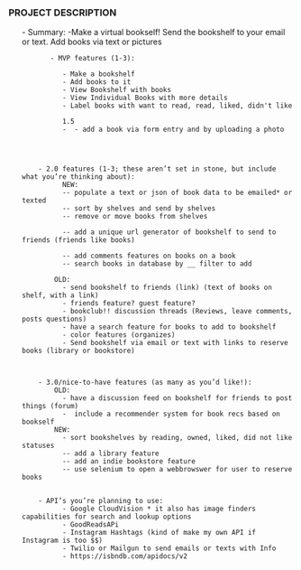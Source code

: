   <h3> PROJECT DESCRIPTION </h3>
        <ul>
            - Summary: 
              -Make a virtual bookself! Send the bookshelf to your email or text. Add books via text or pictures
          
            
           - MVP features (1-3):
               
              - Make a bookshelf 
              - Add books to it
              - View Bookshelf with books
              - View Individual Books with more details
              - Label books with want to read, read, liked, didn't like

              1.5 
              -  - add a book via form entry and by uploading a photo
             
            
        
        
        - 2.0 features (1-3; these aren’t set in stone, but include what you’re thinking about):
              NEW:
              -- populate a text or json of book data to be emailed* or texted
              -- sort by shelves and send by shelves
              -- remove or move books from shelves
              
              -- add a unique url generator of bookshelf to send to friends (friends like books)

              -- add comments features on books on a book
              -- search books in database by __ filter to add

            OLD:
              - send bookshelf to friends (link) (text of books on shelf, with a link)
              - friends feature? guest feature?
              - bookclub!! discussion threads (Reviews, leave comments, posts questions)
              - have a search feature for books to add to bookshelf
              - color features (organizes)
              - Send bookshelf via email or text with links to reserve books (library or bookstore)
        
            
        
        - 3.0/nice-to-have features (as many as you’d like!):
            OLD:
              - have a discussion feed on bookshelf for friends to post things (forum)
              -  include a recommender system for book recs based on bookself
            NEW:
              - sort bookshelves by reading, owned, liked, did not like statuses
              -- add a library feature
              -- add an indie bookstore feature
              -- use selenium to open a webbrowswer for user to reserve books

        
        - API’s you’re planning to use:
              - Google CloudVision * it also has image finders capabilities for search and lookup options
              - GoodReadsAPi
              - Instagram Hashtags (kind of make my own API if Instagram is too $$)
              - Twilio or Mailgun to send emails or texts with Info
              - https://isbndb.com/apidocs/v2
        



